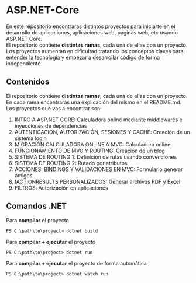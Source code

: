 # ASP.NET-Core
En este repositorio encontrarás distintos proyectos para iniciarte en el desarrollo de aplicaciones, aplicaciones web, páginas web, etc usando ASP.NET Core.  
El repositorio contiene **distintas ramas**, cada una de ellas con un proyecto. Los proyectos aumentan en dificultad tratando los conceptos claves para entender la tecnología y empezar a desarrollar código de forma independiente.

## Contenidos
El repositorio contiene **distintas ramas**, cada una de ellas con un proyecto. En cada rama encontrarás una explicación del mismo en el README.md. Los proyectos que vas a encontrar son:
 1. INTRO A ASP.NET CORE: Calculadora online mediante middlewares e inyecciones de dependencias
 2. AUTENTICACIÓN, AUTORIZACIÓN, SESIONES Y CACHÉ: Creación de un sistema login
 3. MIGRACIÓN CALCULADORA ONLINE A MVC: Calculadora online
 4. FUNCIONAMIENTO DE MVC Y ROUTING: Creación de un blog 
 5. SISTEMA DE ROUTING 1: Definición de rutas usando convenciones
 6. SISTEMA DE ROUTING 2: Rutado por atributos
 7. ACCIONES, BINDINGS Y VALIDACIONES EN MVC: Formulario generar amigos
 8. IACTIONRESULTS PERSONALIZADOS: Generar archivos PDF y Excel
 9. FILTROS: Autorización en aplicaciones

## Comandos .NET
Para **compilar** el proyecto
```
PS C:\path\to\project> dotnet build
```

Para **compilar + ejecutar** el proyecto
```
PS C:\path\to\project> dotnet run
```

Para **compilar + ejecutar** el proyecto de forma automática
```
PS C:\path\to\project> dotnet watch run
```
